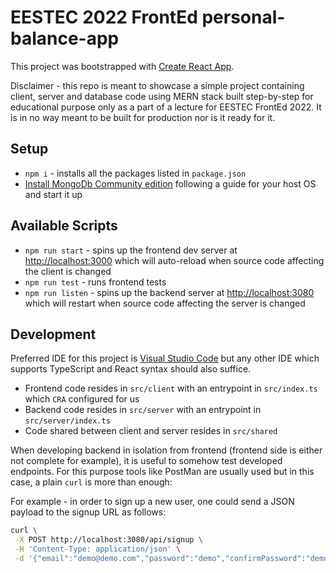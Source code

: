 # EESTEC 2022 FrontEd personal-balance-app

This project was bootstrapped with [Create React App](https://github.com/facebook/create-react-app).

Disclaimer - this repo is meant to showcase a simple project containing client, server and database code using MERN stack built step-by-step for educational purpose only as a part of a lecture for EESTEC FrontEd 2022. It is in no way meant to be built for production nor is it ready for it.

## Setup

* `npm i` - installs all the packages listed in `package.json`
* [Install MongoDb Community edition](https://docs.mongodb.com/manual/administration/install-community/) following a guide for your host OS and start it up

## Available Scripts

* `npm run start` - spins up the frontend dev server at [http://localhost:3000](http://localhost:3000) which will auto-reload when source code affecting the client is changed
* `npm run test` - runs frontend tests
* `npm run listen` - spins up the backend server at [http://localhost:3080](http://localhost:3800) which will restart when source code affecting the server is changed

## Development

Preferred IDE for this project is [Visual Studio Code](https://code.visualstudio.com/) but any other IDE which supports TypeScript and React syntax should also suffice.

* Frontend code resides in `src/client` with an entrypoint in `src/index.ts` which `CRA` configured for us
* Backend code resides in `src/server` with an entrypoint in `src/server/index.ts`
* Code shared between client and server resides in `src/shared`

When developing backend in isolation from frontend (frontend side is either not complete for example), it is useful to somehow test developed endpoints. For this purpose tools like PostMan are usually used but in this case, a plain `curl` is more than enough:

For example - in order to sign up a new user, one could send a JSON payload to the signup URL as follows:
```sh
curl \
 -X POST http://localhost:3080/api/signup \
 -H 'Content-Type: application/json' \
 -d '{"email":"demo@demo.com","password":"demo","confirmPassword":"demo"}'
```
